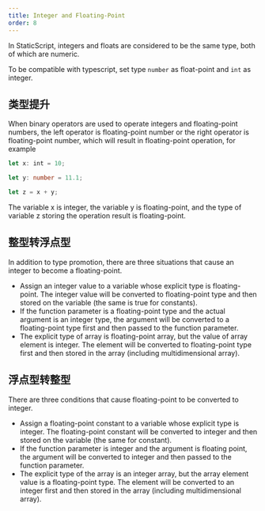 ```yaml
---
title: Integer and Floating-Point
order: 8
---
```


In StaticScript, integers and floats are considered to be the same type, both of which are numeric.

To be compatible with typescript, set type `number` as float-point and `int` as integer.

## 类型提升

When binary operators are used to operate integers and floating-point numbers, the left operator is floating-point number or the right operator is floating-point number, which will result in floating-point operation, for example

```ts
let x: int = 10;

let y: number = 11.1;

let z = x + y;
```

The variable x is integer, the variable y is floating-point, and the type of variable z storing the operation result is floating-point.

## 整型转浮点型

In addition to type promotion, there are three situations that cause an integer to become a floating-point.

- Assign an integer value to a variable whose explicit type is floating-point. The integer value will be converted to floating-point type and then stored on the variable (the same is true for constants).
- If the function parameter is a floating-point type and the actual argument is an integer type, the argument will be converted to a floating-point type first and then passed to the function parameter.
- The explicit type of array is floating-point array, but the value of array element is integer. The element will be converted to floating-point type first and then stored in the array (including multidimensional array).

## 浮点型转整型

There are three conditions that cause floating-point to be converted to integer.

- Assign a floating-point constant to a variable whose explicit type is integer. The floating-point constant will be converted to integer and then stored on the variable (the same for constant).
- If the function parameter is integer and the argument is floating point, the argument will be converted to integer and then passed to the function parameter.
- The explicit type of the array is an integer array, but the array element value is a floating-point type. The element will be converted to an integer first and then stored in the array (including multidimensional array).
